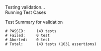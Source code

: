 
Testing validation...</br>
Running Test Cases

Test Summary for validation

    # PASSED:     143 tests
    # Failed:     0 test
    # Aborted:    0 test
    # Total:      143 tests (1031 assertions)
